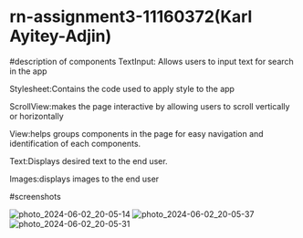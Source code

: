 # rn-assignment3-11160372(Karl Ayitey-Adjin)

#description of components
TextInput: Allows users to input text for search in the app

Stylesheet:Contains the code used to apply style to the app

ScrollView:makes the page interactive by allowing users to scroll vertically or horizontally

View:helps groups components in the page for easy navigation and identification of each components.

Text:Displays desired text to the end user.

Images:displays images to the end user


#screenshots 

![photo_2024-06-02_20-05-14](https://github.com/kadjin08/rn-assignment3-11160372/assets/152210589/de830d52-e847-4d72-b6fc-a3674ea23efd)
![photo_2024-06-02_20-05-37](https://github.com/kadjin08/rn-assignment3-11160372/assets/152210589/8a781591-163d-49ce-a25d-ccbfed3ba8cc)
![photo_2024-06-02_20-05-31](https://github.com/kadjin08/rn-assignment3-11160372/assets/152210589/717b9f54-a7bd-4d31-b7f8-04fbb433a014)

